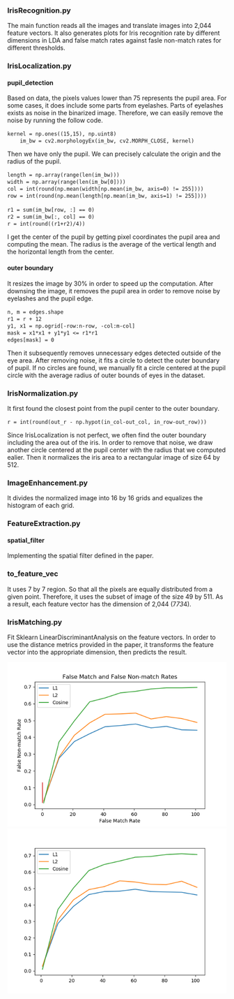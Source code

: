 
### IrisRecognition.py

The main function reads all the images and translate images into 2,044 feature vectors. It also generates plots for Iris recognition rate by different dimensions in LDA and false match rates against fasle non-match rates for different thresholds.

### IrisLocalization.py

#### pupil_detection
Based on data, the pixels values lower than 75 represents the pupil area. For some cases, it does include some parts from eyelashes. Parts of eyelashes exists as noise in the binarized image. Therefore, we can easily remove the noise by running the follow code.
```{python}
kernel = np.ones((15,15), np.uint8)
    im_bw = cv2.morphologyEx(im_bw, cv2.MORPH_CLOSE, kernel)
```
Then we have only the pupil. We can precisely calculate the origin and the radius of the pupil.
```{python}
length = np.array(range(len(im_bw)))
width = np.array(range(len(im_bw[0])))
col = int(round(np.mean(width[np.mean(im_bw, axis=0) != 255])))
row = int(round(np.mean(length[np.mean(im_bw, axis=1) != 255])))

r1 = sum(im_bw[row, :] == 0)
r2 = sum(im_bw[:, col] == 0)
r = int(round((r1+r2)/4))
```
I get the center of the pupil by getting pixel coordinates the pupil area and computing the mean. The radius is the average of the vertical length and the horizontal length from the center.

#### outer boundary
It resizes the image by 30% in order to speed up the computation. After downsing the image, it removes the pupil area in order to remove noise by eyelashes and the pupil edge.
```{python}
n, m = edges.shape
r1 = r + 12
y1, x1 = np.ogrid[-row:n-row, -col:m-col]
mask = x1*x1 + y1*y1 <= r1*r1
edges[mask] = 0
```
Then it subsequently removes unnecessary edges detected outside of the eye area. After removing noise, it fits a circle to detect the outer boundary of pupil. If no circles are found, we manually fit a circle centered at the pupil circle with the average radius of outer bounds of eyes in the dataset.

### IrisNormalization.py
It first found the closest point from the pupil center to the outer boundary.
```{python}
r = int(round(out_r - np.hypot(in_col-out_col, in_row-out_row)))
```
Since IrisLocalization is not perfect, we often find the outer boundary including the area out of the iris. In order to remove that noise, we draw another circle centered at the pupil center with the radius that we computed ealier. Then it normalizes the iris area to a rectangular image of size 64 by 512.

### ImageEnhancement.py
It divides the normalized image into 16 by 16 grids and equalizes the histogram of each grid.

### FeatureExtraction.py
#### spatial_filter
Implementing the spatial filter defined in the paper.

### to_feature_vec
It uses 7 by 7 region. So that all the pixels are equally distributed from a given point. Therefore, it uses the subset of image of the size 49 by 511. As a result, each feature vector has the dimension of 2,044 (7*73*4). 

### IrisMatching.py
Fit Sklearn LinearDiscriminantAnalysis on the feature vectors. In order to use the distance metrics provided in the paper, it transforms the feature vector into the appropriate dimension, then predicts the result.


![Sample Service2](fmr.png)
![Sample Service2](temp.png)
